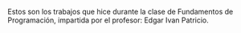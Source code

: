 Estos son los trabajos que hice durante la clase de Fundamentos de Programación, impartida por el profesor: Edgar Ivan Patricio.
